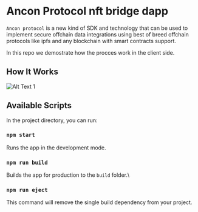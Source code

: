 
# Ancon Protocol nft bridge dapp

  `Ancon protocol` is a new kind of SDK and technology that can be used to implement secure offchain data integrations using best of breed offchain protocols like ipfs and any blockchain with smart contracts support.
 
 In this repo we demostrate how the procces work in the client side.

  
## How It Works
![Alt Text](https://media.giphy.com/media/vFKqnCdLPNOKc/giphy.gif)
1
## Available Scripts
In the project directory, you can run:

  

### `npm start`

Runs the app in the development mode.<!-- Open [http://localhost:3000](http://localhost:3000) to view it in the browser. -->

<!--

### `npm test`

  

Launches the test runner in the interactive watch mode.\

See the section about [running tests](https://facebook.github.io/create-react-app/docs/running-tests) for more information. -->

### `npm run build`

Builds the app for production to the `build` folder.\

### `npm run eject`
This command will remove the single build dependency from your project.

